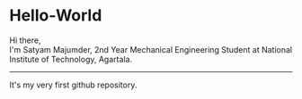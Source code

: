 # Hello-World
Hi there,<br>
I'm Satyam Majumder, 2nd Year Mechanical Engineering Student at National Institute of Technology, Agartala. <br>
<hr>
It's my very first github repository. <br>
